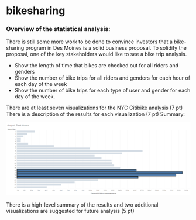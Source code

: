 # bikesharing

### Overview of the statistical analysis:

There is still some more work to be done to convince investors that a bike-sharing program in Des Moines is a solid business proposal. To solidify the proposal, one of the key stakeholders would like to see a bike trip analysis.
- Show the length of time that bikes are checked out for all riders and genders
- Show the number of bike trips for all riders and genders for each hour of each day of the week
- Show the number of bike trips for each type of user and gender for each day of the week.

There are at least seven visualizations for the NYC Citibike analysis (7 pt)
There is a description of the results for each visualization (7 pt)
Summary:

![](Images/August_Peak_Hours.png)

There is a high-level summary of the results and two additional visualizations are suggested for future analysis (5 pt)
